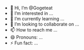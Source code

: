 - 👋 Hi, I’m @Gogeteat
- 👀 I’m interested in ...
- 🌱 I’m currently learning ...
- 💞️ I’m looking to collaborate on ...
- 📫 How to reach me ...
- 😄 Pronouns: ...
- ⚡ Fun fact: ...

<!---
Gogeteat/Gogeteat is a ✨ special ✨ repository because its `README.md` (this file) appears on your GitHub profile.
You can click the Preview link to take a look at your changes.
--->
